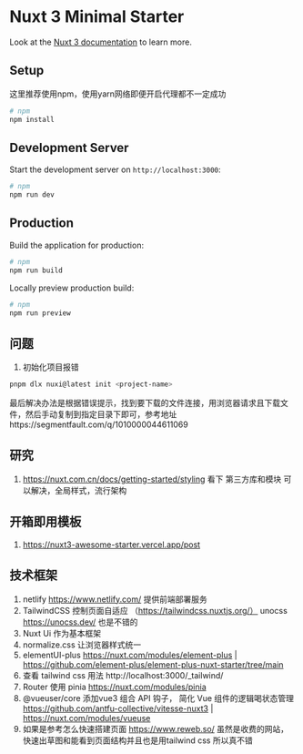 # Nuxt 3 Minimal Starter

Look at the [Nuxt 3 documentation](https://nuxt.com.cn/docs/getting-started/configuration) to learn more.

## Setup

这里推荐使用npm，使用yarn网络即便开启代理都不一定成功

```bash
# npm
npm install
```

## Development Server

Start the development server on `http://localhost:3000`:

```bash
# npm
npm run dev

```

## Production

Build the application for production:

```bash
# npm
npm run build
```

Locally preview production build:

```bash
# npm
npm run preview
```

## 问题

1. 初始化项目报错

```bash
pnpm dlx nuxi@latest init <project-name>
```
最后解决办法是根据错误提示，找到要下载的文件连接，用浏览器请求且下载文件，然后手动复制到指定目录下即可，参考地址https://segmentfault.com/q/1010000044611069


## 研究
1. https://nuxt.com.cn/docs/getting-started/styling 看下 第三方库和模块
可以解决，全局样式，流行架构


## 开箱即用模板
1. https://nuxt3-awesome-starter.vercel.app/post



## 技术框架
1. netlify https://www.netlify.com/ 提供前端部署服务
2. TailwindCSS 控制页面自适应 （https://tailwindcss.nuxtjs.org/）  unocss https://unocss.dev/ 也是不错的
3. Nuxt Ui 作为基本框架
4. normalize.css 让浏览器样式统一
5. elementUI-plus https://nuxt.com/modules/element-plus |  https://github.com/element-plus/element-plus-nuxt-starter/tree/main
6. 查看 tailwind css 用法 http://localhost:3000/_tailwind/
7. Router 使用 pinia https://nuxt.com/modules/pinia
8. @vueuser/core 添加vue3 组合 API 钩子， 简化 Vue 组件的逻辑喝状态管理 https://github.com/antfu-collective/vitesse-nuxt3 | https://nuxt.com/modules/vueuse
9. 如果是参考怎么快速搭建页面 https://www.reweb.so/ 虽然是收费的网站，快速出草图和能看到页面结构并且也是用tailwind css 所以真不错
